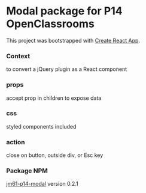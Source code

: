 # Modal package for P14 OpenClassrooms

This project was bootstrapped with [Create React App](https://github.com/facebook/create-react-app).

### Context
to convert a jQuery plugin as a React component

### props
accept prop in children to expose data

### css
styled components included

### action
close on button, outside div, or Esc key

### Package NPM
[jm61-p14-modal](https://www.npmjs.com/package/jm61-p14-modal) version 0.2.1


